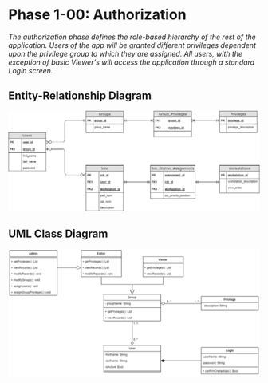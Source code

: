 # Phase 1-00: Authorization

*The authorization phase defines the role-based hierarchy of the rest of the application. Users of the app will be granted different privileges dependent upon the privilege group to which they are assigned. All users, with the exception of basic Viewer's will access the application through a standard Login screen.*

## Entity-Relationship Diagram

<div align="center"><img src="./diagrams/er-diagram.png" alt="Phase 1 entity relationship diagram" width="700"></div>

## UML Class Diagram

<div align="center"><img src="./diagrams/auth-diagram_v1.png" alt="Phase authorization class diagram" width="700"></div>